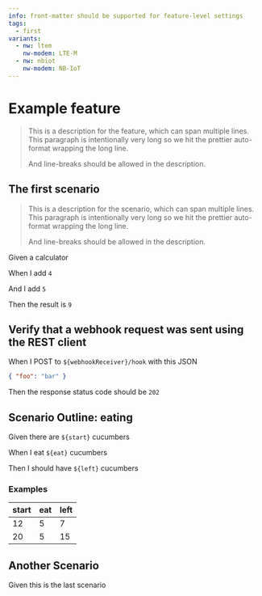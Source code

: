 ```yaml
---
info: front-matter should be supported for feature-level settings
tags:
  - first
variants:
  - nw: ltem
    nw-modem: LTE-M
  - nw: nbiot
    nw-modem: NB-IoT
---
```


# Example feature

> This is a description for the feature, which can span multiple lines. This
> paragraph is intentionally very long so we hit the prettier auto-format
> wrapping the long line.
>
> And line-breaks should be allowed in the description.

<!-- Comments on separate lines are supported. They will be associated with the following keyword. -->

## The first scenario

> This is a description for the scenario, which can span multiple lines. This
> paragraph is intentionally very long so we hit the prettier auto-format
> wrapping the long line.
>
> And line-breaks should be allowed in the description.

<!-- Comments can also precede steps and they will be associated with them. -->

Given a calculator

When I add `4`

And I add `5`

Then the result is `9`

## Verify that a webhook request was sent using the REST client

When I POST to `${webhookReceiver}/hook` with this JSON

```json
{ "foo": "bar" }
```

<!-- This is the response from API Gateway -->

Then the response status code should be `202`

## Scenario Outline: eating

Given there are `${start}` cucumbers

When I eat `${eat}` cucumbers

Then I should have `${left}` cucumbers

### Examples

| start | eat | left |
| ----- | --- | ---- |
| 12    | 5   | 7    |
| 20    | 5   | 15   |

<!-- this comment belongs to the next scenario -->

## Another Scenario

Given this is the last scenario
